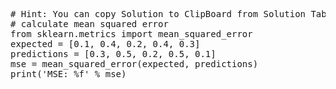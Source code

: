 <pre class="file" data-target="clipboard">
# Hint: You can copy Solution to ClipBoard from Solution Tab
# calculate mean squared error
from sklearn.metrics import mean_squared_error
expected = [0.1, 0.4, 0.2, 0.4, 0.3]
predictions = [0.3, 0.5, 0.2, 0.5, 0.1]
mse = mean_squared_error(expected, predictions)
print('MSE: %f' % mse)
</pre>

